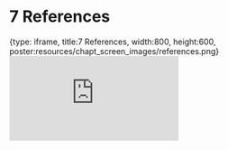 # 7 References
 
{type: iframe, title:7 References, width:800, height:600, poster:resources/chapt_screen_images/references.png}
![](http://course.pvactools.org/no_toc/references.html)
 

 
